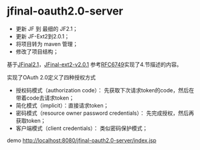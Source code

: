 # jfinal-oauth2.0-server

- 更新 JF 到 最细的 JF2.1；
- 更新 JF-Ext2到2.0.1；
- 将项目转为 maven 管理；
- 修改了项目结构；

基于[JFinal2.1](https://github.com/JFinal/JFinal)，[JFinal-ext2-v2.0.1](https://github.com/BruceZCQ/JFinal-ext2)
参考[RFC6749](http://www.rfcreader.com/#rfc6749)实现了4.节描述的内容。

实现了OAuth 2.0定义了四种授权方式

- 授权码模式（authorization code）： 先获取下次请求token的code，然后在带着code去请求token；
- 简化模式（implicit）：直接请求token； 
- 密码模式（resource owner password credentials）： 先完成授权，然后再获取token；
- 客户端模式（client credentials）： 类似密码保护模式；
​

demo [http://localhost:8080/jfinal-oauth2.0-server/index.jsp](http://localhost:8080/jfinal-oauth2.0-server/index.jsp)
